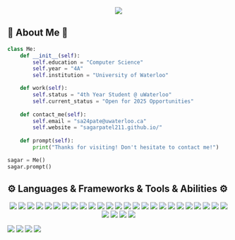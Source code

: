 <!------------------------------------------------------------------------------------------------------------------------------------------------->
<p align="center">
  <a align="center" href="https://git.io/typing-svg">
    <img src="https://readme-typing-svg.herokuapp.com/?lines=Hey+There!+👋;This+is+Sagar....;Nice+to+meet+you!&center=true&size=30">
  </a>
</p>
<!------------------------------------------------------------------------------------------------------------------------------------------------->
<h2>🙂 About Me 🙂</h2>

```Python
class Me:
    def __init__(self):
        self.education = "Computer Science"
        self.year = "4A"
        self.institution = "University of Waterloo"

    def work(self):
        self.status = "4th Year Student @ uWaterloo"
        self.current_status = "Open for 2025 Opportunities"
    
    def contact_me(self):
        self.email = "sa24pate@uwaterloo.ca"
        self.website = "sagarpatel211.github.io/"
        
    def prompt(self):
        print("Thanks for visiting! Don't hesitate to contact me!")

sagar = Me()
sagar.prompt()
```
<!------------------------------------------------------------------------------------------------------------------------------------------------->
<h2>⚙️ Languages & Frameworks & Tools & Abilities ⚙️</h2>
<!-- Add more badges in the future: https://dev.to/envoy_/150-badges-for-github-pnk -->
  <p align="center">
    <!-- Programming Languages -->
    <img src="https://img.shields.io/badge/-Python-14354C?style=flat-square&logo=Python&logoColor=white"/>
    <img src="https://img.shields.io/badge/-C++-00599C?style=flat-square&logo=c%2B%2B&logoColor=white"/>
    <img src="https://img.shields.io/badge/-C-00599C?style=flat-square&logo=C&logoColor=white"/>
    <img src="https://img.shields.io/badge/-Kotlin-7f52ff?style=flat-square&logo=kotlin&logoColor=white"/>
    <img src="https://img.shields.io/badge/-Java-e34c26?style=flat-square&logo=java&logoColor=white"/>
    <img src="https://img.shields.io/badge/-TypeScript-007acc?style=flat-square&logo=typescript&logoColor=white"/>
    <img src="https://img.shields.io/badge/-JavaScript-f7df1e?style=flat-square&logo=javascript&logoColor=black"/>
    <img src="https://img.shields.io/badge/-HTML5-e34c26?style=flat-square&logo=html5&logoColor=white"/>
    <img src="https://img.shields.io/badge/-CSS3-1572b6?style=flat-square&logo=css3&logoColor=white"/>
    <img src="https://img.shields.io/badge/-Scala-de3423?style=flat-square&logo=scala&logoColor=white"/>
    <img src="https://img.shields.io/badge/-Bash-4eaa25?style=flat-square&logo=gnu-bash&logoColor=white"/>
    <!-- Frameworks -->    
    <img src="https://img.shields.io/badge/-Node.js-339933?style=flat-square&logo=node.js&logoColor=white"/>
    <img src="https://img.shields.io/badge/-React-61DAFB?style=flat-square&logo=react&logoColor=black"/>
    <img src="https://img.shields.io/badge/-Express.js-000000?style=flat-square&logo=express&logoColor=white"/>
    <img src="https://img.shields.io/badge/-Next.js-000000?style=flat-square&logo=next.js&logoColor=white"/>
    <img src="https://img.shields.io/badge/-Flask-000000?style=flat-square&logo=flask&logoColor=white"/>
    <img src="https://img.shields.io/badge/-Spring Boot-6db33f?style=flat-square&logo=spring-boot&logoColor=white"/>
    <img src="https://img.shields.io/badge/-TensorFlow-FF6F00?style=flat-square&logo=tensorflow&logoColor=white"/>
    <img src="https://img.shields.io/badge/-PyTorch-ee4c2c?style=flat-square&logo=pytorch&logoColor=white"/>
    <!-- Technologies & Tools -->
    <img src="https://img.shields.io/badge/-Git-f34f29?style=flat-square&logo=git&logoColor=white"/>
    <img src="https://img.shields.io/badge/-Docker-2496ed?style=flat-square&logo=docker&logoColor=white"/>
    <img src="https://img.shields.io/badge/-Kubernetes-326ce5?style=flat-square&logo=kubernetes&logoColor=white"/>
    <img src="https://img.shields.io/badge/-PostgreSQL-336791?style=flat-square&logo=postgresql&logoColor=white"/>
    <img src="https://img.shields.io/badge/-MongoDB-47A248?style=flat-square&logo=mongodb&logoColor=white"/>
    <img src="https://img.shields.io/badge/-GraphQL-e10098?style=flat-square&logo=graphql&logoColor=white"/>
    <img src="https://img.shields.io/badge/-Firebase-ffca28?style=flat-square&logo=firebase&logoColor=black"/>
    <img src="https://img.shields.io/badge/-Hadoop-66ccff?style=flat-square&logo=apachehadoop&logoColor=black"/>
    <img src="https://img.shields.io/badge/-Apache Spark-e25a1c?style=flat-square&logo=apachespark&logoColor=white"/>
    <img src="https://img.shields.io/badge/-LaTeX-008080?style=flat-square&logo=latex&logoColor=white"/>
</p>
<!------------------------------------------------------------------------------------------------------------------------------------------------->
<!--<details> 
<summary><h2>⚡ Stats ⚡</h2></summary>
  <p align=center>
    <div align=center>
      <a href="https://github.com/denvercoder1/github-readme-streak-stats" title="Go to Source">
        <img align="left" width=455 src="https://github-readme-streak-stats.herokuapp.com/?user=sagarpatel211&theme=react&border=61dafb&hide_border=true"/>
      </a>
    </div>
    <br><br>
    <img src="https://github-readme-activity-graph.cyclic.app/graph?username=sagarpatel211&theme=react-dark&bg_color=20232a&hide_border=true" width="100%"/> 
  </p>
</details>
<br><br> -->
<!------------------------------------------------------------------------------------------------------------------------------------------------->
<a href="https://www.linkedin.com/in/sagar-patel-1914671b5/"><img src="https://img.shields.io/badge/LinkedIn-0077B5?style=for-the-badge&logo=linkedin&logoColor=white"></a>
<a href="mailto:2sagarpatel2@gmail.com"><img src="https://img.shields.io/badge/Gmail-D14836?style=for-the-badge&logo=gmail&logoColor=white"></a>
<a href="mailto:sa24pate@uwaterloo.ca"><img src="https://img.shields.io/badge/Outlook-0078D4?style=for-the-badge&logo=microsoft-outlook&logoColor=white"></a>
<a href="https://github.com/antonkomarev/github-profile-views-counter"><img src="https://komarev.com/ghpvc/?username=sagarpatel211&style=for-the-badge"></a>
